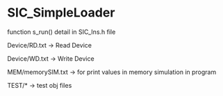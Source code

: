 # SIC_SimpleLoader

function s_run() detail in SIC_Ins.h file

Device/RD.txt -> Read Device

Device/WD.txt -> Write Device

MEM/memorySIM.txt -> for print values in memory simulation in program

TEST/\* -> test obj files
